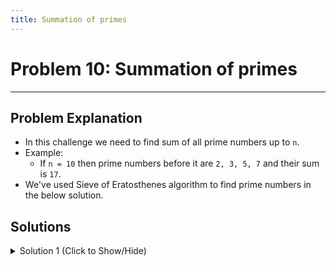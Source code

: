```yaml
---
title: Summation of primes
---
```

# Problem 10: Summation of primes

---
## Problem Explanation
- In this challenge we need to find sum of all prime numbers up to `n`.
- Example:
  - If `n = 10` then prime numbers before it are `2, 3, 5, 7` and their sum is `17`.
- We've used Sieve of Eratosthenes algorithm to find prime numbers in the below solution.

## Solutions
<details><summary>Solution 1 (Click to Show/Hide)</summary>

```js
function primeSummation(n) {
  
  // Initializing the array and sum which hold all prime numbers and the total sum, respectively
  let nums = []
  let sum = 0;
  
  // Upperbound of `n`
  const upperBound = Math.ceil(Math.sqrt(n));
  
  // Making an array of `n` numbers
  for (let i = 0; i < n; i++){
    nums.push(i);   
  }
  nums[1] = 0;
  
  // Looping until the upperbound
  for (let i = 2; i <= upperBound; i++){
    
    // Skipping if the number is already 0
    if (nums[i] !== 0){
    
      // Explcitly marking all multiples of `i` 0 
      for (let j = i*i; j < n; j += i){
        if (nums[j] % i == 0) {
          nums[j] = 0;
        }
      }
    }
  }
  
  // Sum and return all values in the array up to `n`
  for (let i = 0; i < n; i++){
    sum += nums[i];
  }
  return sum;
}
```


#### Relevant Links
- Sieve of Eratosthenes [Wikipedia](https://en.wikipedia.org/wiki/Sieve_of_Eratosthenes)
</details>
